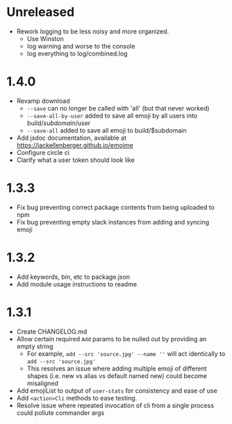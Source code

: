 # Unreleased
* Rework logging to be less noisy and more organized.
   * Use Winston
   * log warning and worse to the console
   * log everything to log/combined.log

# 1.4.0
* Revamp download
  * `--save` can no longer be called with 'all' (but that never worked)
  * `--save-all-by-user` added to save all emoji by all users into build/$subdomain/$user
  * `--save-all` added to save all emoji to build/$subdomain
* Add jsdoc documentation, available at https://jackellenberger.github.io/emojme
* Configure circle ci
* Clarify what a user token should look like

# 1.3.3
* Fix bug preventing correct package contents from being uploaded to npm
* Fix bug preventing empty slack instances from adding and syncing emoji

# 1.3.2
* Add keywords, bin, etc to package.json
* Add module usage instructions to readme


# 1.3.1
* Create CHANGELOG.md
* Allow certain required `Add` params to be nulled out by providing an empty string
  * For example, `add --src 'source.jpg' --name ''` will act identically to `add --src 'source.jpg'`
  * This resolves an issue where adding multiple emoji of different shapes (i.e. new vs alias vs default named new) could become misaligned
* Add emojiList to output of `user-stats` for consistency and ease of use
* Add `<action>Cli` methods to ease testing.
* Resolve issue where repeated invocation of cli from a single process could pollute commander args
